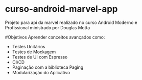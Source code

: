 # curso-android-marvel-app
Projeto para api da marvel realizado no curso Android Moderno e Profissional ministrado por Douglas Motta

#Objetivos
Aprender conceitos avançados como: 
- Testes Unitários 
- Testes de Mockagem 
- Testes de UI com Espresso  
- CI/CD
- Paginação com a biblioteca Paging
- Modularização do Aplicativo
